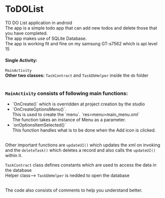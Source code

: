 # ToDOList
TO DO List application in android<br>
The app is a simple todo app that can add new todos and delete those that you have completed.<br>
The app makes use of SQLite Database.<br>
The app is working fit and fine on my samsung GT-s7562 which is api level 15<br>

#### Single Activity:
`MainActivity`<br>
<strong>Other two classes:</strong>
`TaskContract` and `TaskDbHelper` inside the `db` folder<br>
<br>

### `MainActivity` consists of following main functions:<br>
<ul>
<li>`OnCreate()` which is overridden at project creation by the studio</li>
<li>`OnCreateOptionsMenu()`.<br>
    This is used to create the `menu`. `res>menu>main_menu.xml` <br>
    The function takes an instance of Menu as a parameter.</li>
<li>  `onOptionsItemSelected()`<br>
    This function handles what is to be done when the Add icon is clicked.</li>
    </ul>
   
<br>   Other important functions are `updateUI()` which updates the xml on invoking and the `deleteTask()` which deletes a record and also calls the `updateUI()` within it.<br>
   

`TaskContract` class defines constants which are used to access the data in the database<br>
Helper class--> `TaskDbHelper` is nedded to open the database<br>
<br>

The code also consists of comments to help you understand better.
